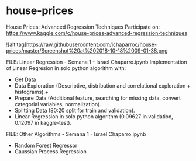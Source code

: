 # house-prices
House Prices: Advanced Regression Techniques
Participate on: https://www.kaggle.com/c/house-prices-advanced-regression-techniques

![alt tag]https://raw.githubusercontent.com/ichaparroc/house-prices/master/Screenshot%20at%202018-10-18%2009-01-38.png

FILE: Linear Regression - Semana 1 - Israel Chaparro.ipynb
Implementation of Linear Regresion in solo python algorithm with:
- Get Data
- Data Exploration (Descriptive, distribution and correlational exploration + histograms).+
- Prepare Data (Additional feature, searching for missing data, convert categorial variables, normalization).
- Splitting Data (80:20 split for train and validation).
- Linear Regression in solo python algorithm (0.09627 in validation, 0.12097 in kaggle-test).

FILE: Other Algorithms - Semana 1 - Israel Chaparro.ipynb
- Random Forest Regressor
- Gaussian Process Regression
